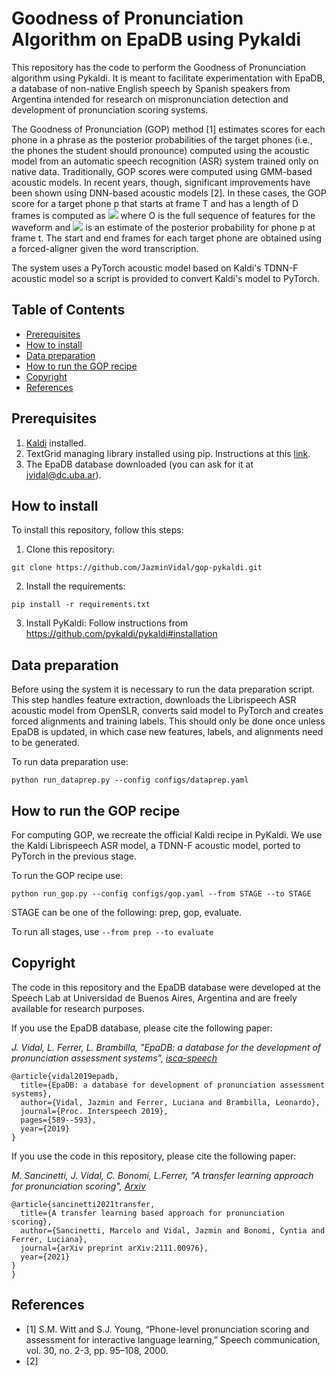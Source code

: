 # Goodness of Pronunciation Algorithm on EpaDB using Pykaldi

This repository has the code to perform the Goodness of Pronunciation algorithm using Pykaldi. It is meant to facilitate experimentation with EpaDB, a database of non-native English speech by Spanish speakers from Argentina intended for research on mispronunciation detection and development of pronunciation scoring systems. 

The Goodness of Pronunciation (GOP) method [1] estimates scores for each phone in a phrase as the posterior probabilities of the target phones (i.e., the phones the student should pronounce) computed using the acoustic model from an automatic speech recognition (ASR) system trained only on native data.
Traditionally, GOP scores were computed using GMM-based acoustic models. In recent years, though, significant improvements have been shown using DNN-based acoustic models [2]. In these cases, the GOP score for a target phone p that starts at frame T and has a length of D frames is computed as
<img src="https://render.githubusercontent.com/render/math?math=GOP(p)=-\frac{1}{D}\sum_{t=T}^{T+D-1}\log P_t(p|O)">
where O is the full sequence of features for the waveform and <img src="https://render.githubusercontent.com/render/math?math=P_t(p|O)"> is an estimate of the posterior probability for phone p at frame t. The start and end frames for each target phone are obtained using a forced-aligner given the word transcription. 

The system uses a PyTorch acoustic model based on Kaldi's TDNN-F acoustic model so a script is provided to convert Kaldi's model to PyTorch.


## Table of Contents
* [Prerequisites](#prerequisites)
* [How to install](#how-to-install)
* [Data preparation](#data-preparation)
* [How to run the GOP recipe](#how-to-run-the-GOP-recipe)
* [Copyright](#copyright)
* [References](#references)

## Prerequisites
1. [Kaldi](http://kaldi-asr.org/) installed.
2. TextGrid managing library installed using pip. Instructions at this [link](https://pypi.org/project/praat-textgrids/).
3. The EpaDB database downloaded (you can ask for it at jvidal@dc.uba.ar). 

## How to install
To install this repository, follow this steps:

1. Clone this repository:
```
git clone https://github.com/JazminVidal/gop-pykaldi.git
```
2. Install the requirements:
```
pip install -r requirements.txt
```
3. Install PyKaldi:
Follow instructions from https://github.com/pykaldi/pykaldi#installation


## Data preparation
Before using the system it is necessary to run the data preparation script. This step handles feature extraction, downloads the Librispeech ASR acoustic model from OpenSLR, converts said model to PyTorch and creates forced alignments and training labels. This should only be done once unless EpaDB is updated, in which case new features, labels, and alignments need to be generated.

To run data preparation use:
```
python run_dataprep.py --config configs/dataprep.yaml
```

## How to run the GOP recipe
For computing GOP, we recreate the official Kaldi recipe in PyKaldi. We use the Kaldi Librispeech ASR model, a TDNN-F acoustic model, ported to PyTorch in the previous stage. 

To run the GOP recipe use:
```
python run_gop.py --config configs/gop.yaml --from STAGE --to STAGE
```
STAGE can be one of the following: prep, gop, evaluate.

To run all stages, use ``` --from prep --to evaluate ```


## Copyright
The code in this repository and the EpaDB database were developed at the Speech Lab at Universidad de Buenos Aires, Argentina and are freely available for research purposes. 

If you use the EpaDB database, please cite the following paper:

*J. Vidal, L. Ferrer, L. Brambilla, "EpaDB: a database for the development of pronunciation assessment systems", [isca-speech](https://www.isca-speech.org/archive/Interspeech_2019/abstracts/1839.html)*

```
@article{vidal2019epadb,
  title={EpaDB: a database for development of pronunciation assessment systems},
  author={Vidal, Jazmin and Ferrer, Luciana and Brambilla, Leonardo},
  journal={Proc. Interspeech 2019},
  pages={589--593},
  year={2019}
}
```

If you use the code in this repository, please cite the following paper:

*M. Sancinetti, J. Vidal, C. Bonomi, L.Ferrer, "A transfer learning approach for pronunciation scoring", [Arxiv](https://arxiv.org/pdf/2111.00976.pdf)*

```
@article{sancinetti2021transfer,
  title={A transfer learning based approach for pronunciation scoring},
  author={Sancinetti, Marcelo and Vidal, Jazmin and Bonomi, Cyntia and Ferrer, Luciana},
  journal={arXiv preprint arXiv:2111.00976},
  year={2021}
}
}
```

## References
* [1] S.M. Witt and S.J. Young, “Phone-level pronunciation scoring and assessment for interactive language learning,” Speech
communication, vol. 30, no. 2-3, pp. 95–108, 2000.
* [2]








